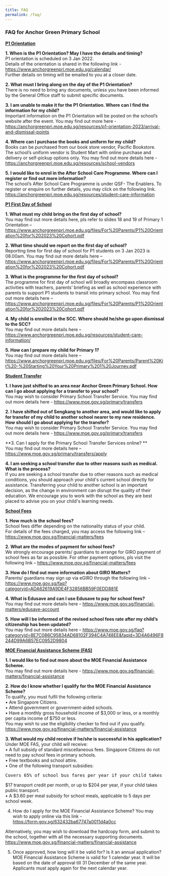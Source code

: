 ```yaml
---
title: FAQ
permalink: /faq/
---
```

<style>
        .tab1 {
            tab-size: 2;}
  
        .tab2 {
            tab-size: 4; }
  
        .tab4 {
            tab-size: 8;}
    </style>
		
### **FAQ for Anchor Green Primary School**

**<u>P1 Orientation</u>**<br>

**1. When is the P1 Orientation? May I have the details and timing?**<br>
P1 orientation is scheduled on 3 Jan 2022.<br>
Details of the orientation is shared in the following link - https://www.anchorgreenpri.moe.edu.sg/calendar/ <br>
Further details on timing will be emailed to you at a closer date.<br>

**2. What must I bring along on the day of the P1 Orientation?**<br>
There is no need to bring any documents, unless you have been informed by the General Office staff to submit specific documents. <br>

**3. I am unable to make it for the P1 Orientation. Where can I find the information for my child?**<br>
Important information on the P1 Orientation will be posted on the school’s website after the event. You may find out more here - https://anchorgreenpri.moe.edu.sg/resources/p1-orientation-2023/arrival-and-dismissal-points <br>

**4. Where can I purchase the books and uniform for my child?**<br>
Books can be purchased from our book store vendor, Pacific Bookstore.  The school’s uniform vendor is Student Mart with online purchase and delivery or self-pickup options only.  You may find out more details here - https://anchorgreenpri.moe.edu.sg/resources/school-vendors <br>

**5. I would like to enrol in the After School Care Programme. Where can I register or find out more information?**<br>
The school’s After School Care Programme is under QSF- The Enablers. To register or enquire on further details, you may click on the following link.  https://anchorgreenpri.moe.edu.sg/resources/student-care-information <br>

**<u>P1 First Day of School</u>**<br>

**1. What must my child bring on the first day of school?**<br>
You may find out more details here, pls refer to slides 18 and 19 of Primary 1 Orientation –
https://www.anchorgreenpri.moe.edu.sg/files/For%20Parents/P1%20Orientation%20for%202023%20Cohort.pdf <br>

**2. What time should we report on the first day of school?** <br>
Reporting time for first day of school for P1 students on 3 Jan 2023 is 08.00am.
You may find out more details here –
https://www.anchorgreenpri.moe.edu.sg/files/For%20Parents/P1%20Orientation%20for%202023%20Cohort.pdf <br>


**3. What is the programme for the first day of school?** <br>
The programme for first day of school will broadly encompass classroom activities with teachers, parents’ briefing as well as school experience with parents to support P1 students to transit into primary school.  You may find out more details here –
https://www.anchorgreenpri.moe.edu.sg/files/For%20Parents/P1%20Orientation%20for%202023%20Cohort.pdf <br>


**4. My child is enrolled in the SCC. Where should he/she go upon dismissal to the SCC?** <br>
You may find out more details here –
https://www.anchorgreenpri.moe.edu.sg/resources/student-care-information/ <br>

**5. How can I prepare my child for Primary 1?** <br>
You may find out more details here –
https://www.anchorgreenpri.moe.edu.sg/files/For%20Parents/Parent%20Kit%20-%20Starting%20Your%20Primary%201%20Journey.pdf

**<u>Student Transfer</u>**<br>

**1. I have just shifted to an area near Anchor Green Primary School. How can I go about applying for a transfer to your school?** <br>
You may wish to consider Primary School Transfer Service. You may find out more details here - https://www.moe.gov.sg/primary/transfers <br>

**2. I have shifted out of Sengkang to another area, and would like to apply for transfer of my child to another school nearer to my new residence. How should I go about applying for the transfer?** <br>
You may wish to consider Primary School Transfer Service. You may find out more details here - https://www.moe.gov.sg/primary/transfers 

**3. Can I apply for the Primary School Transfer Services online? **<br>
You may find out more details here –
https://www.moe.gov.sg/primary/transfers/apply <br>

**4. I am seeking a school transfer due to other reasons such as medical. What is the process?** <br>
 If you are seeking a school transfer due to other reasons such as medical conditions, you should approach your child's current school directly for assistance. Transferring your child to another school is an important decision, as the change in environment can disrupt the quality of their education. We encourage you to work with the school as they are best placed to advise you on your child's learning needs. <br>
 
 **<u>School Fees</u>**<br>
 
 **1. How much is the school fees?** <br>
School fees differ depending on the nationality status of your child.  
For details of the fees charged, you may access the following link –
https://www.moe.gov.sg/financial-matters/fees <br>
 
**2. What are the modes of payment for school fees?** <br>
We strongly encourage parents/ guardians to arrange for GIRO payment of school fees as far as possible.  For other payment options, pls visit the following link –
https://www.moe.gov.sg/financial-matters/fees <br>

**3. How do I find out more information about GIRO Matters?** <br>
Parents/ guardians may sign up via eGIRO through the following link –
https://www.moe.gov.sg/faq?categoryid=ADA62619A9DE4F32856BB59F0EDD881E

**4. What is Edusave and can I use Edusave to pay for school fees?** <br>
You may find out more details here –
https://www.moe.gov.sg/financial-matters/edusave-account <br>

**5. How will I be informed of the revised school fees rate after my child’s citizenship has been updated?** <br>
You may find out more details here –
https://www.moe.gov.sg/faq?categoryid=8E7C086C95834AD68102F394C4A748EE&faqid=3D4A6496F8244D99A6B57EC0952D9804 <br>

**<u>MOE Financial Assistance Scheme (FAS)</u>** <br>

**1. I would like to find out more about the MOE Financial Assistance Scheme.** <br>
You may find out more details here - https://www.moe.gov.sg/financial-matters/financial-assistance 

**2. How do I know whether I qualify for the MOE Financial Assistance Scheme?**<br>
To qualify, you must fulfil the following criteria:<br>
•	Are Singapore Citizens.<br>
•	Attend government or government-aided schools.<br>
•	Have a monthly gross household income of $3,000 or less, or a monthly per capita income of $750 or less. <br>
You may wish to use the eligibility checker to find out if you qualify.  
https://www.moe.gov.sg/financial-matters/financial-assistance <br>

**3. What would my child receive if he/she is successful in his application?**<br>
Under MOE FAS, your child will receive:<br>
•	A full subsidy of standard miscellaneous fees. Singapore Citizens do not need to pay school fees in primary schools.<br>
•	Free textbooks and school attire.<br>
•	One of the following transport subsidies:
<pre class="tab4">Covers 65% of school bus fares per year if your child takes the school bus.</pre>
$17 transport credit per month, or up to $204 per year, if your child takes public transport.<br>
•	A $3.60 per meal subsidy for school meals, applicable to 5 days per school week. <br>

4)	How do I apply for the MOE Financial Assistance Scheme? 
You may wish to apply online via this link - https://form.gov.sg/632432ba67747a0011d4a0cc 

Alternatively, you may wish to download the hardcopy form, and submit to the school, together with all the necessary supporting documents. 
https://www.moe.gov.sg/financial-matters/financial-assistance 

5)	Once approved, how long will it be valid for? Is it an annual application?
MOE Financial Assistance Scheme is valid for 1 calendar year. It will be based on the date of approval till 31 December of the same year. Applicants must apply again for the next calendar year.